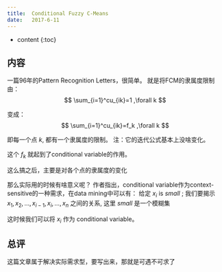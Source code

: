 ```yaml
--- 
title:  Conditional Fuzzy C-Means
date:   2017-6-11
---
```




* content
{:toc}

## 内容
一篇96年的Pattern Recognition Letters，很简单。
就是将FCM的隶属度限制由：
$$
\sum_{i=1}^cu_{ik}=1 ,\forall k
$$

变成：
$$
\sum_{i=1}^cu_{ik}=f_k ,\forall k
$$

即每一个点 $k$, 都有一个隶属度的限制。
注：它的迭代公式基本上没啥变化。

这个 $f_k$ 就起到了conditional variable的作用。

这么搞之后，主要是对各个点的隶属度的变化


那么实际用的时候有啥意义呢？
作者指出，conditional variable作为context-sensitive的一种需求，在data mining中可以有：
给定 $x_i$ is _small_ ; 我们要揭示 $x_1,x_2,\ldots,x_{i-1},x_i,\ldots,x_n$ 之间的关系, 这里 _small_ 是一个模糊集

这时候我们可以将 $x_i$ 作为 conditional variable。

## 总评
这篇文章属于解决实际需求型，要写出来，那就是可遇不可求了